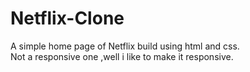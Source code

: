 # Netflix-Clone<br>
A simple home page of Netflix build using html and css.<br>
Not a responsive one ,well i like to make it responsive. 
